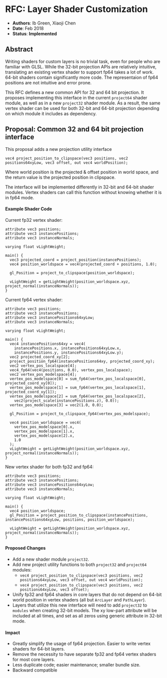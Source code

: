 # RFC: Layer Shader Customization

* **Authors**: Ib Green, Xiaoji Chen
* **Date**: Feb 2018
* **Status**: **Implemented**

## Abstract

Writing shaders for custom layers is no trivial task, even for people who are familiar with GLSL. While the 32-bit projection APIs are relatively intuitive, translating an existing vertex shader to support fp64 takes a lot of work. 64-bit shaders contain significantly more code. The representaion of fp64 positions are not intuitive and error prone.

This RFC defines a new common API for 32 and 64 bit projection. It proposes implementing this interface in the current `project64` shader module, as well as in a new `project32` shader module. As a result, the same vertex shader can be used for both 32-bit and 64-bit projection depending on which module it includes as dependency.


## Proposal: Common 32 and 64 bit projection interface

This proposal adds a new projection utility interface
```
vec4 project_position_to_clipspace(vec3 positions, vec2 positions64xyLow, vec3 offset, out vec4 worldPosition);
```
Where world position is the projected & offset position in world space, and the return value is the projected position in clipspace.

The interface will be implemented differently in 32-bit and 64-bit shader modules. Vertex shaders can call this function without knowing whether it is in fp64 mode.

#### Example Shader Code

Current fp32 vertex shader:
```
attribute vec3 positions;
attribute vec3 instancePositions;
attribute vec3 instanceNormals;

varying float vLightWeight;

main() {
  vec3 projected_coord = project_position(instancePositions);
  vec4 position_worldspace = vec4(projected_coord + positions, 1.0);

  gl_Position = project_to_clipspace(position_worldspace);

  vLightWeight = getLightWeight(position_worldspace.xyz, project_normal(instanceNormals));
}
```

Current fp64 vertex shader:
```
attribute vec3 positions;
attribute vec3 instancePositions;
attribute vec3 instancePositions64xyLow;
attribute vec3 instanceNormals;

varying float vLightWeight;

main() {
  vec4 instancePositions64xy = vec4(
    instancePositions.x, instancePositions64xyLow.x,
    instancePositions.y, instancePositions64xyLow.y);
  vec2 projected_coord_xy[2];
  project_position_fp64(instancePositions64xy, projected_coord_xy);
  vec2 vertex_pos_localspace[4];
  vec4_fp64(vec4(positions, 0.0), vertex_pos_localspace);
  vec2 vertex_pos_modelspace[4];
  vertex_pos_modelspace[0] = sum_fp64(vertex_pos_localspace[0], projected_coord_xy[0]);
  vertex_pos_modelspace[1] = sum_fp64(vertex_pos_localspace[1], projected_coord_xy[1]);
  vertex_pos_modelspace[2] = sum_fp64(vertex_pos_localspace[2],
    vec2(project_scale(instancePositions.z), 0.0));
  vertex_pos_modelspace[3] = vec2(1.0, 0.0);

  gl_Position = project_to_clipspace_fp64(vertex_pos_modelspace);

  vec4 position_worldspace = vec4(  
    vertex_pos_modelspace[0].x,
    vertex_pos_modelspace[1].x,  
    vertex_pos_modelspace[2].x,
    1.0
  );
  vLightWeight = getLightWeight(position_worldspace.xyz, project_normal(instanceNormals));
}
```

New vertex shader for both fp32 and fp64:
```
attribute vec3 positions;
attribute vec3 instancePositions;
attribute vec3 instancePositions64xyLow;
attribute vec3 instanceNormals;

varying float vLightWeight;

main() {
  vec4 position_worldspace;
  gl_Position = project_position_to_clipspace(instancePositions, instancePositions64xyLow, positions, position_worldspace);

  vLightWeight = getLightWeight(position_worldspace.xyz, project_normal(instanceNormals));
}
```

#### Proposed Changes
- Add a new shader module `project32`.
- Add new project utility functions to both `project32` and `project64` modules:
  +  `vec4 project_position_to_clipspace(vec3 positions, vec2 positions64xyLow, vec3 offset, out vec4 worldPosition);`
  +  `vec4 project_position_to_clipspace(vec3 positions, vec2 positions64xyLow, vec3 offset);`
- Unify fp32 and fp64 shaders in core layers that do not depend on 64-bit world position in vertex shaders (all but `ArcLayer` and `PathLayer`).
- Layers that utilize this new interface will need to add `project32` to `modules` when creating 32-bit models. The xy low-part attribute will be included at all times, and set as all zeros using generic attribute in 32-bit mode.

#### Impact
- Greatly simplify the usage of fp64 projection. Easier to write vertex shaders for 64-bit layers.
- Remove the necessity to have separate fp32 and fp64 vertex shaders for most core layers.
- Less duplicate code; easier maintenance; smaller bundle size.
- Backward compatible
